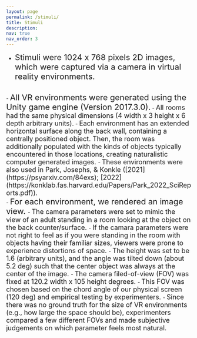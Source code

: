 ```yaml
---
layout: page
permalink: /stimuli/
title: Stimuli
description: 
nav: true
nav_order: 3
---
```


- <span style="font-size: 22px;"> Stimuli were 1024 x 768 pixels 2D images, which were captured via a camera in virtual reality environments.</span>

<br>
- <span style="font-size: 22px;"> All VR environments were generated using the Unity game engine (Version 2017.3.0).</span>
    - <span style="font-size: 18px;"> All rooms had the same physical dimensions (4 width x 3 height x 6 depth arbitrary units).</span>
    - <span style="font-size: 18px;"> Each environment has an extended horizontal surface along the back wall, containing a centrally positioned object. Then, the room was additionally populated with the kinds of objects typically encountered in those locations, creating naturalistic computer generated images. </span>
    - <span style="font-size: 18px;"> These environments were also used in Park, Josephs, & Konkle 
    ([2021](https://psyarxiv.com/84exs);
    [2022](https://konklab.fas.harvard.edu/Papers/Park_2022_SciReports.pdf)). </span>


<br>
- <span style="font-size: 22px;"> For each environment, we rendered an image view. </span>
    - <span style="font-size: 18px;"> The camera parameters were set to mimic the view of an adult standing in a room looking at the object on the back counter/surface. </span>
    - <span style="font-size: 18px;"> If the camara parameters were not right to feel as if you were standing in the room with objects having their familiar sizes, viewers were prone to experience distortions of space. </span>
    - <span style="font-size: 18px;"> The height was set to be 1.6 (arbitrary units), and the angle was tilted down (about 5.2 deg) such that the center object was always at the center of the image. </span>
    - <span style="font-size: 18px;"> The camera filed-of-view (FOV) was fixed at 120.2 width x 105 height degrees. </span>
    - <span style="font-size: 18px;"> This FOV was chosen based on the chord angle of our physical screen (120 deg) and empirical testing by experimenters. </span>
    - <span style="font-size: 18px;"> Since there was no ground truth for the size of VR environments (e.g., how large the space should be), experimenters compared a few different FOVs and made subjective judgements on which parameter feels most natural. </span>


<!-- <br><br>
- - - -->
<!-- #### **Materials** -->
